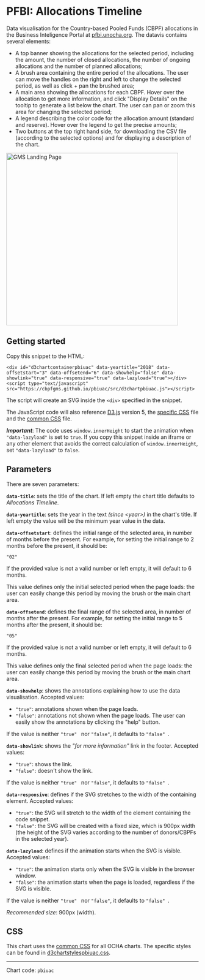 # PFBI: Allocations Timeline

Data visualisation for the Country-based Pooled Funds (CBPF) allocations in the Business Inteligence Portal at [pfbi.unocha.org](https://pfbi.unocha.org). The datavis contains several elements:

- A top banner showing the allocations for the selected period, including the amount, the number of closed allocations, the number of ongoing allocations and the number of planned allocations;
- A brush area containing the entire period of the allocations. The user can move the handles on the right and left to change the selected period, as well as click + pan the brushed area;
- A main area showing the allocations for each CBPF. Hover over the allocation to get more information, and click "Display Details" on the tooltip to generate a list below the chart. The user can pan or zoom this area for changing the selected period;
- A legend describing the color code for the allocation amount (standard and reserve). Hover over the legend to get the precise amounts;
- Two buttons at the top right hand side, for downloading the CSV file (according to the selected options) and for displaying a description of the chart.

<img alt="GMS Landing Page" src="https://cbpfgms.github.io/img/thumbnails/pbiuac.png" width="450">

## Getting started

Copy this snippet to the HTML:

```<div id="d3chartcontainerpbiuac" data-yeartitle="2018" data-offsetstart="3" data-offsetend="6" data-showhelp="false" data-showlink="true" data-responsive="true" data-lazyload="true"></div><script type="text/javascript" src="https://cbpfgms.github.io/pbiuac/src/d3chartpbiuac.js"></script>```

The script will create an SVG inside the `<div>` specified in the snippet.

The JavaScript code will also reference [D3.js](https://d3js.org) version 5, the [specific CSS](https://github.com/CBPFGMS/cbpfgms.github.io/raw/master/css/d3chartstylespbiuac.css) file and the [common CSS](https://github.com/CBPFGMS/cbpfgms.github.io/raw/master/css/d3chartstyles.css) file.

***Important***: The code uses `window.innerHeight` to start the animation when `"data-lazyload"` is set to `true`. If you copy this snippet inside an iframe or any other element that avoids the correct calculation of `window.innerHeight`, set `"data-lazyload"` to `false`.

## Parameters

There are seven parameters:

**`data-title`**: sets the title of the chart. If left empty the chart title defaults to *Allocations Timeline*.

**`data-yeartitle`**: sets the year in the text *(since \<year\>)* in the chart's title. If left empty the value will be the minimum year value in the data.

**`data-offsetstart`**: defines the initial range of the selected area, in number of months before the present. For example, for setting the initial range to 2 months before the present, it should be:

 `"02"`

If the provided value is not a valid number or left empty, it will default to 6 months.

This value defines only the initial selected period when the page loads: the user can easily change this period by moving the brush or the main chart area.

**`data-offsetend`**: defines the final range of the selected area, in number of months after the present. For example, for setting the initial range to 5 months after the present, it should be:

 `"05"`

If the provided value is not a valid number or left empty, it will default to 6 months.

This value defines only the final selected period when the page loads: the user can easily change this period by moving the brush or the main chart area.

**`data-showhelp`**: shows the annotations explaining how to use the data visualisation. Accepted values:

- `"true"`: annotations shown when the page loads.
- `"false"`: annotations not shown when the page loads. The user can easily show the annotations by clicking the "help" button.

If the value is neither `"true" ` nor `"false"`, it defaults to `"false" `.

**`data-showlink`**: shows the *"for more information"* link in the footer. Accepted values:

- `"true"`: shows the link.
- `"false"`: doesn't show the link.

If the value is neither `"true" ` nor `"false"`, it defaults to `"false" `.

**`data-responsive`**: defines if the SVG stretches to the width of the containing element. Accepted values:

- `"true"`: the SVG will stretch to the width of the element containing the code snippet.
- `"false"`: the SVG will be created with a fixed size, which is 900px width (the height of the SVG varies according to the number of donors/CBPFs in the selected year).

**`data-lazyload`**: defines if the animation starts when the SVG is visible. Accepted values:

- `"true"`: the animation starts only when the SVG is visible in the browser window.
- `"false"`: the animation starts when the page is loaded, regardless if the SVG is visible.

If the value is neither `"true" ` nor `"false"`, it defaults to `"false" `.

*Recommended size*: 900px (width).


## CSS

This chart uses the [common CSS](https://github.com/CBPFGMS/cbpfgms.github.io/raw/master/css/) for all OCHA charts. The specific styles can be found in [d3chartstylespbiuac.css](https://github.com/CBPFGMS/cbpfgms.github.io/blob/master/css/d3chartstylespbiuac.css).

---
Chart code: `pbiuac`